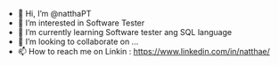 - 👋 Hi, I’m @natthaPT
- 👀 I’m interested in Software Tester
- 🌱 I’m currently learning Software tester ang SQL language
- 💞️ I’m looking to collaborate on ...
- 📫 How to reach me on Linkin : https://www.linkedin.com/in/natthae/

<!---
natthaPT/natthaPT is a ✨ special ✨ repository because its `README.md` (this file) appears on your GitHub profile.
You can click the Preview link to take a look at your changes.
--->
